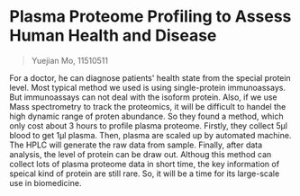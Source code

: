 # Plasma Proteome Profiling to Assess Human Health and Disease
> Yuejian Mo, 11510511

For a doctor, he can diagnose patients' health state from the
special protein level. Most typical method we used is using
single-protein immunoassays. But immunoassays can not deal with
the isoform protein. Also, if we use Mass spectrometry to track
the proteomics, it will be difficult to handel the high dynamic
range of proten abundance. So they found a method, which only cost
about 3 hours to profile plasma proteome. Firstly, they collect
5μl blood to get 1μl plasma. Then, plasma are scaled up by 
automated machine. The HPLC will generate the raw data from 
sample. Finally, after data analysis, the level of protein can
be draw out. Althoug this method can collect lots of plasma
proteome data in short time, the key information of speical kind
of protein are still rare. So, it will be a time for its large-scale
use in biomedicine.
